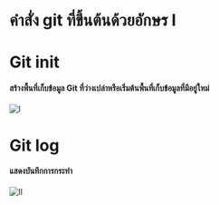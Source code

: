 # คำสั่ง git ที่ขึ้นต้นด้วยอักษร I
# Git init
#### สร้างพื้นที่เก็บข้อมูล Git ที่ว่างเปล่าหรือเริ่มต้นพื้นที่เก็บข้อมูลที่มีอยู่ใหม่
![l](https://github.com/Phetteepop/Git_A-Z_Mission_65030109/assets/144197367/5bb58be4-1d9b-4bde-9ecb-0873f6bd0afb)

# Git log
#### แสดงบันทึกการกระทำ
![ll](https://github.com/Phetteepop/Git_A-Z_Mission_65030109/assets/144197367/293730ed-869c-4dbf-9f5b-06fe06095abd)
